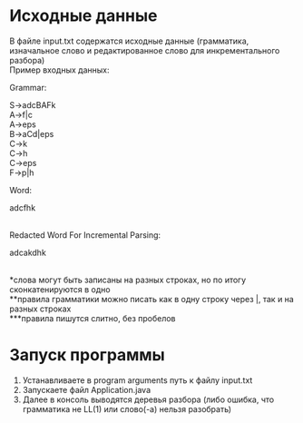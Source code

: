 # Исходные данные
В файле input.txt содержатся исходные данные (грамматика, изначальное слово и редактированное слово для инкрементального разбора)<br>
Пример входных данных:<br>

<p>Grammar:</p>  
S->adcBAFk<br>  
A->f|c<br>
A->eps<br>  
B->aCd|eps<br>  
C->k<br>
C->h<br>
C->eps<br>
F->p|h<br>

<p>Word:</p>
adcfhk<br><br>

<p>Redacted Word For Incremental Parsing:</p>
adcakdhk<br><br>
  
*слова могут быть записаны на разных строках, но по итогу сконкатенируются в одно<br>
**правила грамматики можно писать как в одну строку через |, так и на разных строках<br>
***правила пишутся слитно, без пробелов<br>

# Запуск программы
1. Устанавливаете в program arguments путь к файлу input.txt
2. Запускаете файл Application.java
3. Далее в консоль выводятся деревья разбора (либо ошибка, что грамматика не LL(1) или слово(-а) нельзя разобрать)
